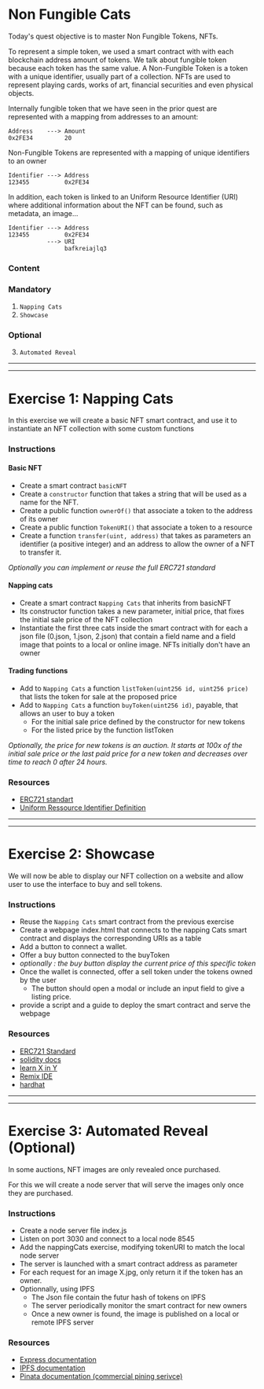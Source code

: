 # Non Fungible Cats

Today's quest objective is to master Non Fungible Tokens, NFTs.

To represent a simple token, we used a smart contract with with each blockchain address amount of tokens. We talk about fungible token because each token has the same value. A Non-Fungible Token is a token with a unique identifier, usually part of a collection. NFTs are used to represent playing cards, works of art, financial securities and even physical objects.

Internally fungible token that we have seen in the prior quest are represented with a mapping from addresses to an amount:

    Address    ---> Amount
    0x2FE34         20

Non-Fungible Tokens are represented with a mapping of unique identifiers to an owner

    Identifier ---> Address
    123455          0x2FE34

In addition, each token is linked to an Uniform Resource Identifier (URI) where additional information about the NFT can be found, such as metadata, an image...

    Identifier ---> Address
    123455          0x2FE34
               ---> URI
                    bafkreiajlq3

### **Content**

### Mandatory

1. `Napping Cats `
2. `Showcase`

### Optional

3. `Automated Reveal`

---

---

# Exercise 1: Napping Cats

In this exercise we will create a basic NFT smart contract, and use it to instantiate an NFT collection with some custom functions

### Instructions

#### Basic NFT

- Create a smart contract `basicNFT`
- Create a `constructor` function that takes a string that will be used as a name for the NFT.
- Create a public function `ownerOf()` that associate a token to the address of its owner
- Create a public function `TokenURI()` that associate a token to a resource
- Create a function `transfer(uint, address)` that takes as parameters an identifier (a positive integer) and an address to allow the owner of a NFT to transfer it.

_Optionally you can implement or reuse the full ERC721 standard_

#### Napping cats

- Create a smart contract `Napping Cats` that inherits from basicNFT
- Its constructor function takes a new parameter, initial price, that fixes the initial sale price of the NFT collection
- Instantiate the first three cats inside the smart contract with for each a json file (0.json, 1.json, 2.json) that contain a field name and a field image that points to a local or online image. NFTs initially don't have an owner

#### Trading functions

- Add to `Napping Cats` a function `listToken(uint256 id, uint256 price)` that lists the token for sale at the proposed price
- Add to `Napping Cats` a function `buyToken(uint256 id)`, payable, that allows an user to buy a token
  - For the initial sale price defined by the constructor for new tokens
  - For the listed price by the function listToken

_Optionally, the price for new tokens is an auction. It starts at 100x of the initial sale price or the last paid price for a new token and decreases over time to reach 0 after 24 hours._

### Resources

- [ERC721 standart](https://eips.ethereum.org/EIPS/eip-721)
- [Uniform Ressource Identifier Definition](https://en.wikipedia.org/wiki/Uniform_Resource_Identifier)

---

---

# Exercise 2: Showcase

We will now be able to display our NFT collection on a website and allow user to use the interface to buy and sell tokens.

### Instructions

- Reuse the `Napping Cats` smart contract from the previous exercise
- Create a webpage index.html that connects to the napping Cats smart contract and displays the corresponding URIs as a table
- Add a button to connect a wallet.
- Offer a buy button connected to the buyToken
- _optionally : the buy button display the current price of this specific token_
- Once the wallet is connected, offer a sell token under the tokens owned by the user
  - The button should open a modal or include an input field to give a listing price.
- provide a script and a guide to deploy the smart contract and serve the webpage

### Resources

- [ERC721 Standard](https://ethereum.org/en/developers/docs/standards/tokens/erc-721/)
- [solidity docs](https://docs.soliditylang.org/)
- [learn X in Y](https://learnxinyminutes.com/docs/solidity/)
- [Remix IDE](https://remix.ethereum.org)
- [hardhat](https://hardhat.org)

---

---

# Exercise 3: Automated Reveal (Optional)

In some auctions, NFT images are only revealed once purchased.

For this we will create a node server that will serve the images only once they are purchased.

### Instructions

- Create a node server file index.js
- Listen on port 3030 and connect to a local node 8545
- Add the nappingCats exercise, modifying tokenURI to match the local node server
- The server is launched with a smart contract address as parameter
- For each request for an image X.jpg, only return it if the token has an owner.
- Optionnally, using IPFS
  - The Json file contain the futur hash of tokens on IPFS
  - The server periodically monitor the smart contract for new owners
  - Once a new owner is found, the image is published on a local or remote IPFS server

### Resources

- [Express documentation](https://expressjs.com/en/4x/api.html)
- [IPFS documentation](https://docs.ipfs.tech/reference/)
- [Pinata documentation (commercial pining serivce)](https://docs.pinata.cloud/pinata-api/pinning-services-api)
